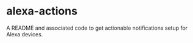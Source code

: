 # alexa-actions
A README and associated code to get actionable notifications setup for Alexa devices.
